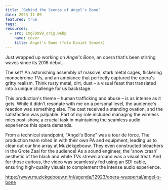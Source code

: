 ```yaml
---
title: "Behind the Scenes of Angel's Bone"
date: 2023-11-09
featured: true
tags:
resources:
  - src: img70999_orig.webp
    name: cover
    title: Angel's Bone (foto Daniel Senzek)
---
```

Just wrapped up working on _Angel's Bone_, an opera that's been stirring waves since its 2016 debut.
<!--more-->
The set? An astonishing assembly of massive, stark metal cages, flickering monochrome TVs, and an ambiance that perfectly captured the opera's gritty realism. Think rusty metal, dirt, dust – a visual feast that translated into a unique challenge for us backstage.


This production's theme – human trafficking and abuse – is as intense as it gets. While it didn't resonate with me on a personal level, the audience's reaction was something else. The cast received a standing ovation, and the satisfaction was palpable. Part of my role included managing the wireless mics post-show, a crucial task in maintaining the seamless audio experience this opera demands.

From a technical standpoint, "Angel's Bone" was a tour de force. The production team rolled in with their own PA and equipment, leading us to clear out our line array at Muziekgebouw. They even constructed bleachers in the Grote Zaal for the audience! As a sound engineer, the 'snow crash' aesthetic of the black and white TVs strewn around was a visual treat. And for those curious, the video was seamlessly fed using an SDI cable, ensuring high-quality visuals to complement the intense audio experience.

<https://www.muziekgebouw.nl/nl/agenda/12923/opera-wuppertal/angel-s-bone>
